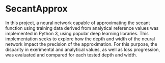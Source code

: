 # SecantApprox

In this project, a neural network capable of approximating the secant function using training data derived from analytical reference values was implemented in Python 3, using popular deep learning libraries. This implementation seeks to explore how the depth and width of the neural network impact the precision of the approximation. For this purpose, the disparity in exerimental and analytical values, as well as loss progression, was evaluated and compared for each tested depth and width. 
